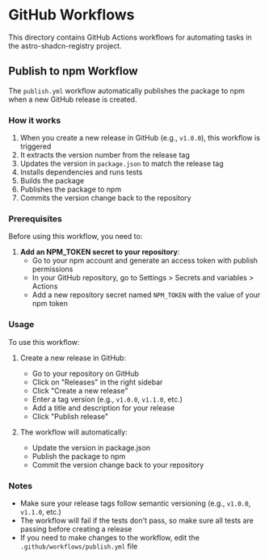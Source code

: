 # GitHub Workflows

This directory contains GitHub Actions workflows for automating tasks in the astro-shadcn-registry project.

## Publish to npm Workflow

The `publish.yml` workflow automatically publishes the package to npm when a new GitHub release is created.

### How it works

1. When you create a new release in GitHub (e.g., `v1.0.0`), this workflow is triggered
2. It extracts the version number from the release tag
3. Updates the version in `package.json` to match the release tag
4. Installs dependencies and runs tests
5. Builds the package
6. Publishes the package to npm
7. Commits the version change back to the repository

### Prerequisites

Before using this workflow, you need to:

1. **Add an NPM_TOKEN secret to your repository**:
   - Go to your npm account and generate an access token with publish permissions
   - In your GitHub repository, go to Settings > Secrets and variables > Actions
   - Add a new repository secret named `NPM_TOKEN` with the value of your npm token

### Usage

To use this workflow:

1. Create a new release in GitHub:
   - Go to your repository on GitHub
   - Click on "Releases" in the right sidebar
   - Click "Create a new release"
   - Enter a tag version (e.g., `v1.0.0`, `v1.1.0`, etc.)
   - Add a title and description for your release
   - Click "Publish release"

2. The workflow will automatically:
   - Update the version in package.json
   - Publish the package to npm
   - Commit the version change back to your repository

### Notes

- Make sure your release tags follow semantic versioning (e.g., `v1.0.0`, `v1.1.0`, etc.)
- The workflow will fail if the tests don't pass, so make sure all tests are passing before creating a release
- If you need to make changes to the workflow, edit the `.github/workflows/publish.yml` file
